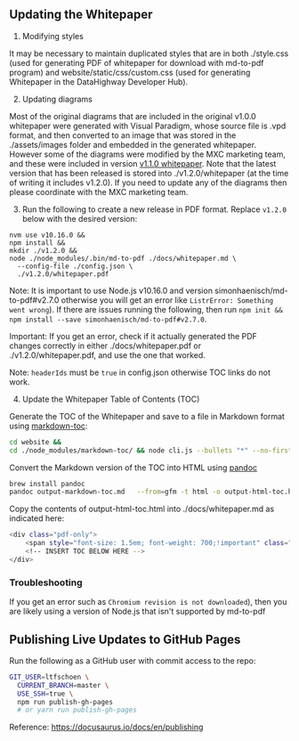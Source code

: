 ## Updating the Whitepaper

1. Modifying styles

It may be necessary to maintain duplicated styles that are in both ./style.css
(used for generating PDF of whitepaper for download with md-to-pdf program) and
website/static/css/custom.css (used for generating Whitepaper
in the DataHighway Developer Hub).

2. Updating diagrams

Most of the original diagrams that are included in the original v1.0.0 whitepaper were generated with Visual Paradigm, whose source file is .vpd format, and then converted to an image that was stored in the ./assets/images folder and embedded in the generated whitepaper. However some of the diagrams were modified by the MXC marketing team, and these were included in version [v1.1.0 whitepaper](https://github.com/DataHighway-DHX/documentation/releases). Note that the latest version that has been released is stored into ./v1.2.0/whitepaper (at the time of writing it includes v1.2.0). If you need to update any of the diagrams then please coordinate with the MXC marketing team.

3. Run the following to create a new release in PDF format. Replace `v1.2.0` below with the desired version:

```
nvm use v10.16.0 &&
npm install &&
mkdir ./v1.2.0 &&
node ./node_modules/.bin/md-to-pdf ./docs/whitepaper.md \
  --config-file ./config.json \
  ./v1.2.0/whitepaper.pdf
```

Note: It is important to use Node.js v10.16.0 and version simonhaenisch/md-to-pdf#v2.7.0 otherwise you will get an error like `ListrError: Something went wrong`). If there are issues running the following, then run `npm init &&
npm install --save simonhaenisch/md-to-pdf#v2.7.0`.

Important: If you get an error, check if it actually generated the PDF changes correctly in either ./docs/whitepaper.pdf or ./v1.2.0/whitepaper.pdf, and use the one that worked.

Note: `headerIds` must be `true` in config.json otherwise TOC links do not work.

4. Update the Whitepaper Table of Contents (TOC)

Generate the TOC of the Whitepaper and save to a file in Markdown format using [markdown-toc](https://github.com/jonschlinkert/markdown-toc):

```bash
cd website &&
cd ./node_modules/markdown-toc/ && node cli.js --bullets "*" --no-firsth1 ../../../docs/whitepaper.md > ../../../output-markdown-toc.md && cd ../../../
```

Convert the Markdown version of the TOC into HTML using [pandoc](https://pandoc.org/)

```bash
brew install pandoc
pandoc output-markdown-toc.md   --from=gfm -t html -o output-html-toc.html
```

Copy the contents of output-html-toc.html into ./docs/whitepaper.md as indicated here:

```bash
<div class="pdf-only">
    <span style="font-size: 1.5em; font-weight: 700;!important" class="pdf-only">Table of Contents</span>
    <!-- INSERT TOC BELOW HERE -->
</div>
```

### Troubleshooting

If you get an error such as `Chromium revision is not downloaded`), then you are likely using a version of Node.js that isn't supported by md-to-pdf

## Publishing Live Updates to GitHub Pages

Run the following as a GitHub user with commit access to the repo:

```bash
GIT_USER=ltfschoen \
  CURRENT_BRANCH=master \
  USE_SSH=true \
  npm run publish-gh-pages
  # or yarn run publish-gh-pages
```

Reference: https://docusaurus.io/docs/en/publishing

